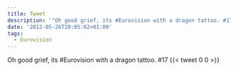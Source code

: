 ```yaml
---
title: Tweet
description: '"Oh good grief, its #Eurovision with a dragon tattoo. #17"'
date: '2012-05-26T20:05:02+01:00'
tags:
  - Eurovision
---
```

Oh good grief, its #Eurovision with a dragon tattoo. #17
      {{< tweet 0 0 >}}
    
